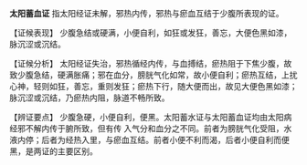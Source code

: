 **太阳蓄血证** 指太阳经证未解，邪热内传，邪热与瘀血互结于少腹所表现的证。

【证候表现】
少腹急结或硬满，小便自利，如狂或发狂，善忘，大便色黑如漆，脉沉涩或沉结。

【证候分析】
太阳经证失治，邪热循经内传，与血搏结，瘀热阻于下焦少腹，故致少腹急结，硬满胀痛；邪在血分，膀胱气化如常，故小便自利；瘀热互结，上扰心神，轻则如狂，善忘，重则发狂；瘀热下行，随大便而出，故见大便色黑如漆；脉沉涩或沉结，乃瘀热内阻，脉道不畅所致。

【辨证要点】
少腹急硬，小便自利，便黑。太阳蓄水证与太阳蓄血证均由太阳病经邪不解内传于腑所致，但有传
入气分和血分之不同。前者为膀胱气化受阻，水液内停；后者为经热入里，与瘀血互结。前者小便不利而渴，后者小便自利而便黑，是两证的主要区别。